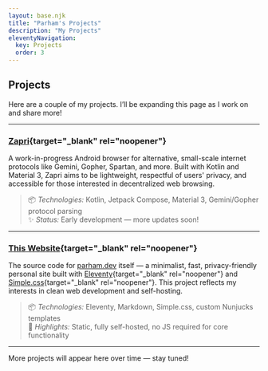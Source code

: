 ```yaml
---
layout: base.njk
title: "Parham's Projects"
description: "My Projects"
eleventyNavigation:
  key: Projects
  order: 3
---
```


## Projects

Here are a couple of my projects. I’ll be expanding this page as I work on and share more!

---

### [Zapri](https://github.com/parhammhd/zapri){target="_blank" rel="noopener"}

A work-in-progress Android browser for alternative, small-scale internet protocols like Gemini, Gopher, Spartan, and more. Built with Kotlin and Material 3, Zapri aims to be lightweight, respectful of users' privacy, and accessible for those interested in decentralized web browsing.

> 📦 *Technologies:* Kotlin, Jetpack Compose, Material 3, Gemini/Gopher protocol parsing  
> ✨ *Status:* Early development — more updates soon!

---

### [This Website](https://github.com/parhammhd/my-website){target="_blank" rel="noopener"}

The source code for [parham.dev](https://parham.dev) itself — a minimalist, fast, privacy-friendly personal site built with [Eleventy](https://11ty.dev){target="_blank" rel="noopener"} and [Simple.css](https://simplecss.org/){target="_blank" rel="noopener"}. This project reflects my interests in clean web development and self-hosting.

> 📦 *Technologies:* Eleventy, Markdown, Simple.css, custom Nunjucks templates  
> 📌 *Highlights:* Static, fully self-hosted, no JS required for core functionality

---

More projects will appear here over time — stay tuned!
